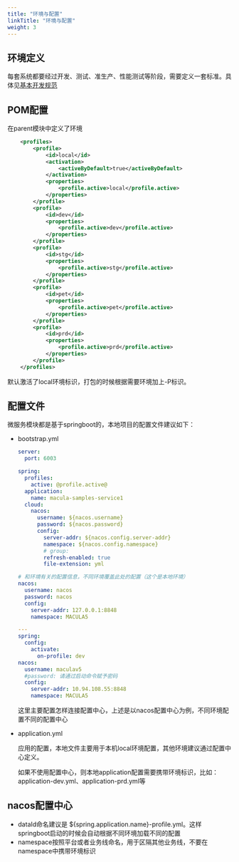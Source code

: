 ```yaml
---
title: "环境与配置"
linkTitle: "环境与配置"
weight: 3
---
```




## 环境定义

每套系统都要经过开发、测试、准生产、性能测试等阶段，需要定义一套标准。具体见[基本开发规范](../../../基本开发规范/environment)

## POM配置

在parent模块中定义了环境

```xml
    <profiles>
        <profile>
            <id>local</id>
            <activation>
                <activeByDefault>true</activeByDefault>
            </activation>
            <properties>
                <profile.active>local</profile.active>
            </properties>
        </profile>
        <profile>
            <id>dev</id>
            <properties>
                <profile.active>dev</profile.active>
            </properties>
        </profile>
        <profile>
            <id>stg</id>
            <properties>
                <profile.active>stg</profile.active>
            </properties>
        </profile>
        <profile>
            <id>pet</id>
            <properties>
                <profile.active>pet</profile.active>
            </properties>
        </profile>
        <profile>
            <id>prd</id>
            <properties>
                <profile.active>prd</profile.active>
            </properties>
        </profile>
    </profiles>
```

默认激活了local环境标识，打包的时候根据需要环境加上-P标识。

## 配置文件

微服务模块都是基于springboot的，本地项目的配置文件建议如下：

- bootstrap.yml

  ```yaml
  server:
    port: 6003
  
  spring:
    profiles:
      active: @profile.active@
    application:
      name: macula-samples-service1
    cloud:
      nacos:
        username: ${nacos.username}
        password: ${nacos.password}
        config:
          server-addr: ${nacos.config.server-addr}
          namespace: ${nacos.config.namespace}
          # group:
          refresh-enabled: true
          file-extension: yml
  
  # 和环境有关的配置信息，不同环境覆盖此处的配置（这个是本地环境）
  nacos:
    username: nacos
    password: nacos
    config:
      server-addr: 127.0.0.1:8848
      namespace: MACULA5
  
  ---
  spring:
    config:
      activate:
        on-profile: dev
  nacos:
    username: maculav5
    #password: 请通过启动命令赋予密码
    config:
      server-addr: 10.94.108.55:8848
      namespace: MACULA5
  ```

  这里主要配置怎样连接配置中心，上述是以nacos配置中心为例，不同环境配置不同的配置中心

- application.yml

  应用的配置，本地文件主要用于本机local环境配置，其他环境建议通过配置中心定义。

  如果不使用配置中心，则本地application配置需要携带环境标识，比如：application-dev.yml、application-prd.yml等

## nacos配置中心

- dataId命名建议是 ${spring.application.name}-profile.yml。这样springboot启动的时候会自动根据不同环境加载不同的配置
- namespace按照平台或者业务线命名，用于区隔其他业务线，不要在namespace中携带环境标识

